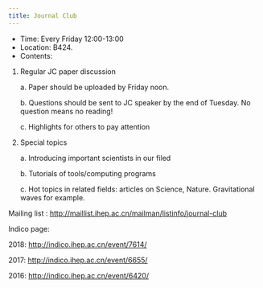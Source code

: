 ```yaml
---
title: Journal Club
---
```


- Time:  Every Friday 12:00-13:00 
- Location:  B424. 
- Contents: 
	
1. Regular JC paper discussion
	
	a. Paper should be uploaded by Friday noon. 
	
	b. Questions should be sent to JC speaker by the end of Tuesday. No question means no reading!  
	
	c. Highlights for others to pay attention 

2. Special topics 
	
	a. Introducing important scientists in our filed 

	b. Tutorials of tools/computing programs 

	c. Hot topics in related fields: articles on Science, Nature. Gravitational waves for example. 

Mailing list : 
<http://maillist.ihep.ac.cn/mailman/listinfo/journal-club>

Indico page: 

2018: <http://indico.ihep.ac.cn/event/7614/>

2017: <http://indico.ihep.ac.cn/event/6655/>

2016: <http://indico.ihep.ac.cn/event/6420/>

